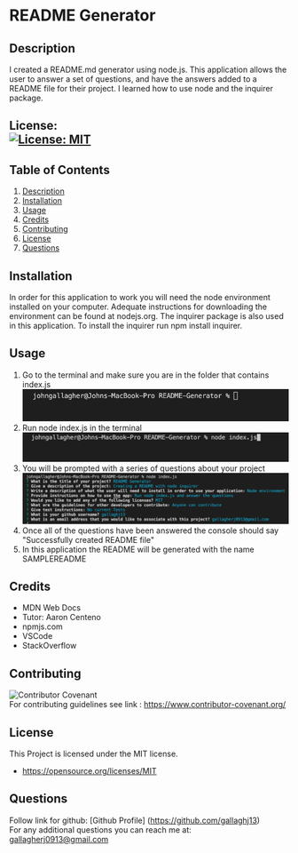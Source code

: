 # README Generator

## Description

I created a README.md generator using node.js. This application allows the user to answer a set of questions, and have the answers added to a README file for their project. I learned how to use node and the inquirer package. 

## License: <br />[![License: MIT](https://img.shields.io/badge/License-MIT-yellow.svg)](https://opensource.org/licenses/MIT)

## Table of Contents
1. [Description](#description)
2. [Installation](#installation)
3. [Usage](#usage)
4. [Credits](#credits)
5. [Contributing](#contributing)
6. [License](#license)
7. [Questions](#questions)

## Installation

In order for this application to work you will need the node environment installed on your computer. Adequate instructions for downloading the environment can be found at nodejs.org. The inquirer package is also used in this application. To install the inquirer run npm install inquirer.

## Usage
1. Go to the terminal and make sure you are in the folder that contains index.js
![alt-text](./images/Step1.png)
2. Run node index.js in the terminal
![alt-text](./images/Step2.png)
3. You will be prompted with a series of questions about your project
![alt-text](./images/Step3.png)
4. Once all of the questions have been answered the console should say "Successfully created README file"
5. In this application the README will be generated with the name SAMPLEREADME


## Credits

- MDN Web Docs
- Tutor: Aaron Centeno
- npmjs.com
- VSCode
- StackOverflow

## Contributing

![Contributor Covenant](https://img.shields.io/badge/Contributor%20Covenant-2.1-4baaaa.svg) <br />
For contributing guidelines see link : https://www.contributor-covenant.org/


## License 
This Project is licensed under the MIT license.

* https://opensource.org/licenses/MIT

## Questions

Follow link for github: [Github Profile] (https://github.com/gallaghj13) <br />
For any additional questions you can reach me at: gallagherj0913@gmail.com

